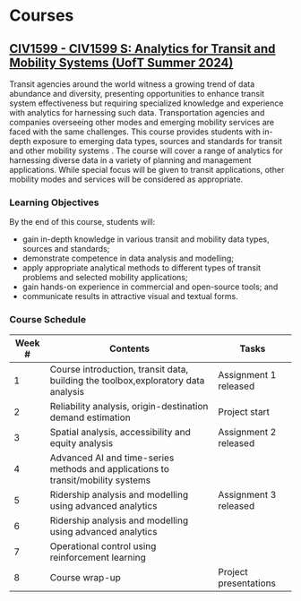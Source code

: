 # Courses

## <u>__CIV1599 - CIV1599 S: Analytics for Transit and Mobility Systems (UofT Summer 2024)__</u>

Transit agencies around the world witness a growing trend of data abundance and diversity, presenting opportunities to enhance transit system effectiveness but requiring specialized knowledge and experience with analytics for harnessing such data. Transportation agencies and companies overseeing other modes and emerging mobility services are faced with the same challenges. This course provides students with in-depth exposure to emerging data types, sources and standards for transit and other mobility systems . The course will cover a range of analytics for harnessing diverse data in a variety of  planning and management applications. While special focus will be given to transit applications, other mobility modes and services will be considered as appropriate.

### Learning Objectives

By the end of this course, students will:

* gain in-depth knowledge in various transit and mobility data types, sources and standards;
* demonstrate competence in data analysis and modelling;
* apply appropriate analytical methods to different types of transit problems and selected mobility applications;
* gain hands-on experience in commercial and open-source tools; and
* communicate results in attractive visual and textual forms.

### Course Schedule

| Week #    | Contents | Tasks    |
| -------- | ------- | -------  |
| 1  | Course introduction, transit data, building the toolbox,exploratory data analysis    | Assignment 1 released    |
| 2 | Reliability analysis, origin-destination demand estimation     | Project start    |
| 3    | Spatial analysis, accessibility and equity analysis     | Assignment 2 released    |
| 4    | Advanced AI and time-series methods and applications to transit/mobility systems   |     |
| 5    | Ridership analysis and modelling using advanced analytics     | Assignment 3 released    |
| 6    | Ridership analysis and modelling using advanced analytics    |     |
| 7    | Operational control using reinforcement learning    |     |
| 8    | Course wrap-up    | Project presentations    |